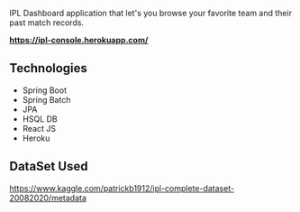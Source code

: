 IPL Dashboard application that let's you browse your favorite team and their past match records.

**https://ipl-console.herokuapp.com/**

## Technologies ##

* Spring Boot
* Spring Batch
* JPA
* HSQL DB
* React JS
* Heroku

## DataSet Used ###
https://www.kaggle.com/patrickb1912/ipl-complete-dataset-20082020/metadata
